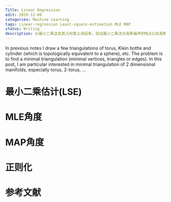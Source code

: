 ```yaml
---
Title: Linear Regression
edit: 2019-12-08
categories: Machine Learning 
tags: Linear-regression Least-square-estimation MLE MAP
status: Writing
description: 从最小二乘法及其几何意义讲起来，验证最小二乘法与高斯噪声的MLE以及高斯噪声高斯先验估计下的MAP等价，并在此角度下叙述正则化的作用。
---
```


$$
\newcommand{\ket}[1]{\vert {#1} \rangle}
\newcommand{\bra}[1]{\langle {#1} \vert}
\newcommand{\braket}[2]{\left\langle {#1}\! \mid \!{#2} \right\rangle}
\newcommand{\Partial}[2]{\frac{\partial {#1}}{\partial{#2}}}
\newcommand{\emath}{\mathrm e}
\newcommand{\ceil}[1]{\left\lceil{#1}\right\rceil}
$$

In previous notes I draw a few triangulations of torus, Klein bottle and cylinder (which is topologically equivalent to a sphere), etc. The problem is to find a minimal triangulation (minimal vertices, triangles or edges). In this post, I am particular interested in minimal triangulation of $2$ dimensional manifolds, especially torus, $2$-torus, ...



# 最小二乘估计(LSE)



# MLE角度

# MAP角度



# 正则化



# 参考文献



